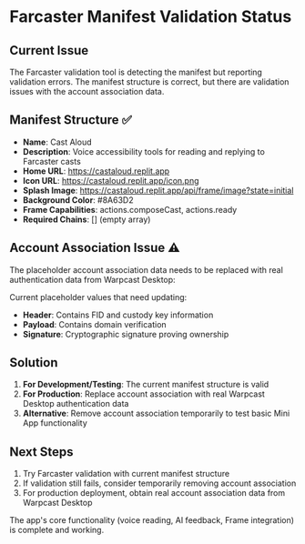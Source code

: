 # Farcaster Manifest Validation Status

## Current Issue
The Farcaster validation tool is detecting the manifest but reporting validation errors. The manifest structure is correct, but there are validation issues with the account association data.

## Manifest Structure ✅
- **Name**: Cast Aloud
- **Description**: Voice accessibility tools for reading and replying to Farcaster casts
- **Home URL**: https://castaloud.replit.app
- **Icon URL**: https://castaloud.replit.app/icon.png
- **Splash Image**: https://castaloud.replit.app/api/frame/image?state=initial
- **Background Color**: #8A63D2
- **Frame Capabilities**: actions.composeCast, actions.ready
- **Required Chains**: [] (empty array)

## Account Association Issue ⚠️
The placeholder account association data needs to be replaced with real authentication data from Warpcast Desktop:

Current placeholder values that need updating:
- **Header**: Contains FID and custody key information
- **Payload**: Contains domain verification
- **Signature**: Cryptographic signature proving ownership

## Solution
1. **For Development/Testing**: The current manifest structure is valid
2. **For Production**: Replace account association with real Warpcast Desktop authentication data
3. **Alternative**: Remove account association temporarily to test basic Mini App functionality

## Next Steps
1. Try Farcaster validation with current manifest structure
2. If validation still fails, consider temporarily removing account association
3. For production deployment, obtain real account association data from Warpcast Desktop

The app's core functionality (voice reading, AI feedback, Frame integration) is complete and working.